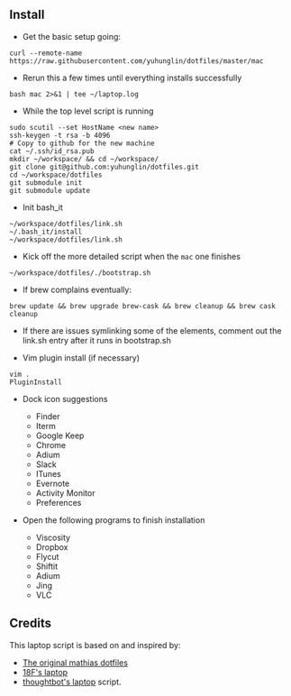 ## Install
- Get the basic setup going:
```
curl --remote-name https://raw.githubusercontent.com/yuhunglin/dotfiles/master/mac
```

- Rerun this a few times until everything installs successfully
```
bash mac 2>&1 | tee ~/laptop.log
```

- While the top level script is running
```
sudo scutil --set HostName <new name>
ssh-keygen -t rsa -b 4096
# Copy to github for the new machine
cat ~/.ssh/id_rsa.pub
mkdir ~/workspace/ && cd ~/workspace/
git clone git@github.com:yuhunglin/dotfiles.git
cd ~/workspace/dotfiles
git submodule init
git submodule update
```

- Init bash_it
```
~/workspace/dotfiles/link.sh
~/.bash_it/install
~/workspace/dotfiles/link.sh
```
- Kick off the more detailed script when the `mac` one finishes
```
~/workspace/dotfiles/./bootstrap.sh
```

- If brew complains eventually:
```
brew update && brew upgrade brew-cask && brew cleanup && brew cask cleanup
```

- If there are issues symlinking some of the elements, comment out the link.sh entry after it runs in bootstrap.sh

- Vim plugin install (if necessary)
```
vim .
PluginInstall
```

- Dock icon suggestions
  - Finder
  - Iterm
  - Google Keep
  - Chrome
  - Adium
  - Slack
  - ITunes
  - Evernote
  - Activity Monitor
  - Preferences

- Open the following programs to finish installation
  - Viscosity
  - Dropbox
  - Flycut
  - Shiftit
  - Adium
  - Jing
  - VLC

## Credits
This laptop script is based on and inspired by:
* [The original mathias dotfiles](https://github.com/mathiasbynens/dotfiles)
* [18F's laptop](https://github.com/18F/laptop)
* [thoughtbot's laptop](https://github.com/thoughtbot/laptop) script.
